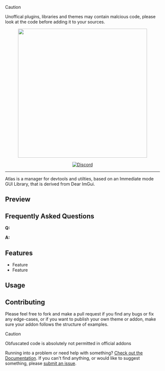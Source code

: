 
> [!CAUTION]
> Unoffical plugins, libraries and themes may contain malcious code, please look at the code before adding it to your sources.

<p align="center">
    <img src="https://raw.github.com/0zBug/Atlas/refs/heads/main/Assets/Atlas.svg" width="420">
</p>

<div align="center">

[![Discord][shield-discord-server]][discord-invite]

</div>

----

Atlas is a manager for devtools and utilties, based on an Immediate mode GUI Library, that is derived from Dear ImGui.

## Preview

## Frequently Asked Questions

**Q:**

**A:**

## Features

- Feature
- Feature

## Usage

[shield-discord-server]: https://img.shields.io/discord/1305575464764444822?logo=discord&logoColor=white&label=discord&color=4d3dff

[discord-invite]:  https://discord.gg/XZNZ7baZWD

## Contributing
Please feel free to fork and make a pull request if you find any bugs or fix any edge-cases, or if you want to publish your own theme or addon, make sure your addon follows the structure of examples.

> [!CAUTION]
> Obfuscated code is absolutely not permitted in official addons

Running into a problem or need help with something? [Check out the Documentation](https://github.com/0zbug/Atlas). If you can't find anything, or would like to suggest something, please [submit an issue](https://github.com/0zbug/Atlas/issues).

